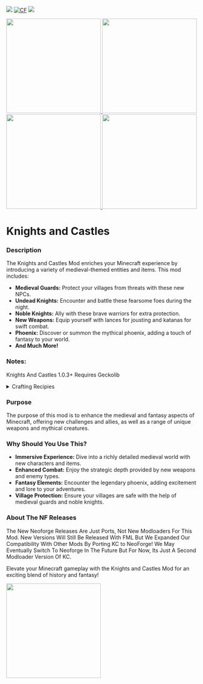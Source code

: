 [![](https://img.shields.io/modrinth/game-versions/knights-and-castles?logo=modrinth&color=242629&labelColor=00AF5C&logoColor=white)](https://modrinth.com/mod/knights-and-castles) [![CF](https://cf.way2muchnoise.eu/full_1038253.svg)](https://www.curseforge.com/minecraft/mc-mods/knights-and-castles) [![](https://img.shields.io/modrinth/dt/knights-and-castles?logo=modrinth&label=&style=flat&color=242629&labelColor=00AF5C&logoColor=white)](https://modrinth.com/mod/knights-and-castles) 


<a href="https://modrinth.com/mod/geckolib/version/jK2C8NsI">
  <img src="https://i.imgur.com/uJRh2EV.png" width="250px" />
</a> <a href="https://files.minecraftforge.net/net/minecraftforge/forge/">
  <img src="https://wsrv.nl/?url=https%3A%2F%2Fcdn.jonasjones.dev%2Fmod-badges%2Fsupport-forge.png&amp;n=-1" width="250px" />
</a> <a href="https://neoforged.net">
  <img src="https://gamerbenyt.sirv.com/Images/Supported%20on%20Neoforge.png" width="250px" />
</a> <img src="https://gamerbenyt.sirv.com/Fabric-removebg-preview.png" width="250px" />

# Knights and Castles
### Description
The Knights and Castles Mod enriches your Minecraft experience by introducing a variety of medieval-themed entities and items. This mod includes:

- **Medieval Guards:** Protect your villages from threats with these new NPCs.
- **Undead Knights:** Encounter and battle these fearsome foes during the night.
- **Noble Knights:** Ally with these brave warriors for extra protection.
- **New Weapons:** Equip yourself with lances for jousting and katanas for swift combat.
- **Phoenix:** Discover or summon the mythical phoenix, adding a touch of fantasy to your world.
- **And Much More!**

### Notes:
Knights And Castles 1.0.3+ Requires Geckolib


<details>
<summary>Crafting Recipies</summary>

Steel Ingot

![Steelingotcraft](https://cdn.modrinth.com/data/cached_images/88f31ce6979f5ef2b95f787ba5fb1f0bb24a9db0.png)
  
Lance (the craft recipie image here is buggy, its fine in game)
  
![Lancecraft](https://cdn.modrinth.com/data/cached_images/7864452153284a662d8c2c6b83d9c8e6a77b3e62.png)

Steel Shovel

![SteelShovel](https://cdn.modrinth.com/data/cached_images/f7b2a4dad0fe6829fe476febd344b469f8859dcf.png)

Steel Hoe

![Steelhoecraft](https://cdn.modrinth.com/data/cached_images/a0005dc251948aa5665e4c51810f5db1fbef5d57.png)

Steel Axe (Swaxe)

![Steelaxecraft](https://cdn.modrinth.com/data/cached_images/d67135f0585710992576947dbf29f404aabaa635.png)

Steel Pickaxe

![steelpickaxecraft](https://cdn.modrinth.com/data/cached_images/50dda082c81a90355aaefc5d9e1edc4e58a2614e.png)


</details>



### Purpose
The purpose of this mod is to enhance the medieval and fantasy aspects of Minecraft, offering new challenges and allies, as well as a range of unique weapons and mythical creatures.

### Why Should You Use This?
- **Immersive Experience:** Dive into a richly detailed medieval world with new characters and items.
- **Enhanced Combat:** Enjoy the strategic depth provided by new weapons and enemy types.
- **Fantasy Elements:** Encounter the legendary phoenix, adding excitement and lore to your adventures.
- **Village Protection:** Ensure your villages are safe with the help of medieval guards and noble knights.

### About The NF Releases
The New Neoforge Releases Are Just Ports, Not New Modloaders For This Mod. New Versions Will Still Be Released With FML But We Expanded Our Compatibility With Other Mods By Porting KC to NeoForge! We May Eventually Switch To Neoforge In The Future But For Now, Its Just A Second Modloader Version Of KC.

Elevate your Minecraft gameplay with the Knights and Castles Mod for an exciting blend of history and fantasy!

<a href="https://modrinth.com/mod/knights-and-castles">
  <img src="https://wsrv.nl/?url=http%3A%2F%2Fcdn.jonasjones.dev%2Fmod-badges%2Favailable-modrinth.png&amp;n=-1" width="250px" />
</a>
